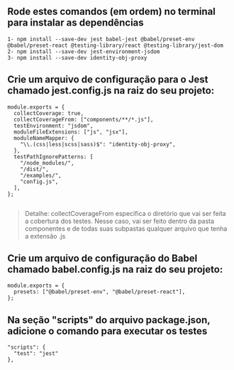 ## Rode estes comandos **(em ordem)** no terminal para instalar as dependências
```
1- npm install --save-dev jest babel-jest @babel/preset-env @babel/preset-react @testing-library/react @testing-library/jest-dom
2- npm install --save-dev jest-environment-jsdom
3- npm install --save-dev identity-obj-proxy

```
## Crie um arquivo de configuração para o Jest chamado **jest.config.js** na raiz do seu projeto:
```
module.exports = {
  collectCoverage: true,
  collectCoverageFrom: ["components/**/*.js"],
  testEnvironment: "jsdom",
  moduleFileExtensions: ["js", "jsx"],
  moduleNameMapper: {
    "\\.(css|less|scss|sass)$": "identity-obj-proxy",
  },
  testPathIgnorePatterns: [
    "/node_modules/",
    "/dist/",
    "/examples/",
    "config.js",
  ],
};


```
> Detalhe: collectCoverageFrom específica o diretório que vai ser feita a cobertura dos testes. Nesse caso, vai ser feito dentro da pasta componentes e de todas suas subpastas qualquer arquivo que tenha a extensão .js
## Crie um arquivo de configuração do Babel chamado **babel.config.js** na raiz do seu projeto:
```
module.exports = {
  presets: ["@babel/preset-env", "@babel/preset-react"],
};
```
## Na seção "scripts" do arquivo **package.json**, adicione o comando para executar os testes

```
"scripts": {
  "test": "jest"
},
```
## 